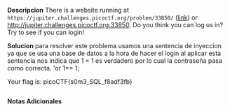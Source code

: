 **Descripcion**
There is a website running at `https://jupiter.challenges.picoctf.org/problem/33850/` ([link](https://jupiter.challenges.picoctf.org/problem/33850/)) or http://jupiter.challenges.picoctf.org:33850. Do you think you can log us in? Try to see if you can login!

**Solucion**
para resolver este problema  usamos una sentencia de inyeccion ya que se usa una base de datos a la hora de hacer el login al aplicar esta sentencia nos indica que  1 = 1   es verdadero por lo cual la contraseña pasa como correcta.
'or 1== 1;

Your flag is: picoCTF{s0m3_SQL_f8adf3fb}
```bash

```

**Notas Adicionales**